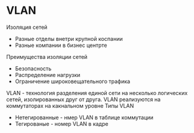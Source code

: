 # VLAN
Изоляция сетей
- Разные отделы внетри крупной коспании
- Разные компании в бизнес центрте

Преимущества изоляции сетей
- Безопасность
- Распределение нагрузки
- Ограничение широковещательного трафика

VLAN - технология разделения единой сети на несколько логических сетей, изолированных друг от друга.
VLAN  реализуются на коммутаторах на какнальном уровне
Типы VLAN
- Нетегированные - нмер VLAN в таблице коммутации
- Тегированые - номер VLAN в кадре  
